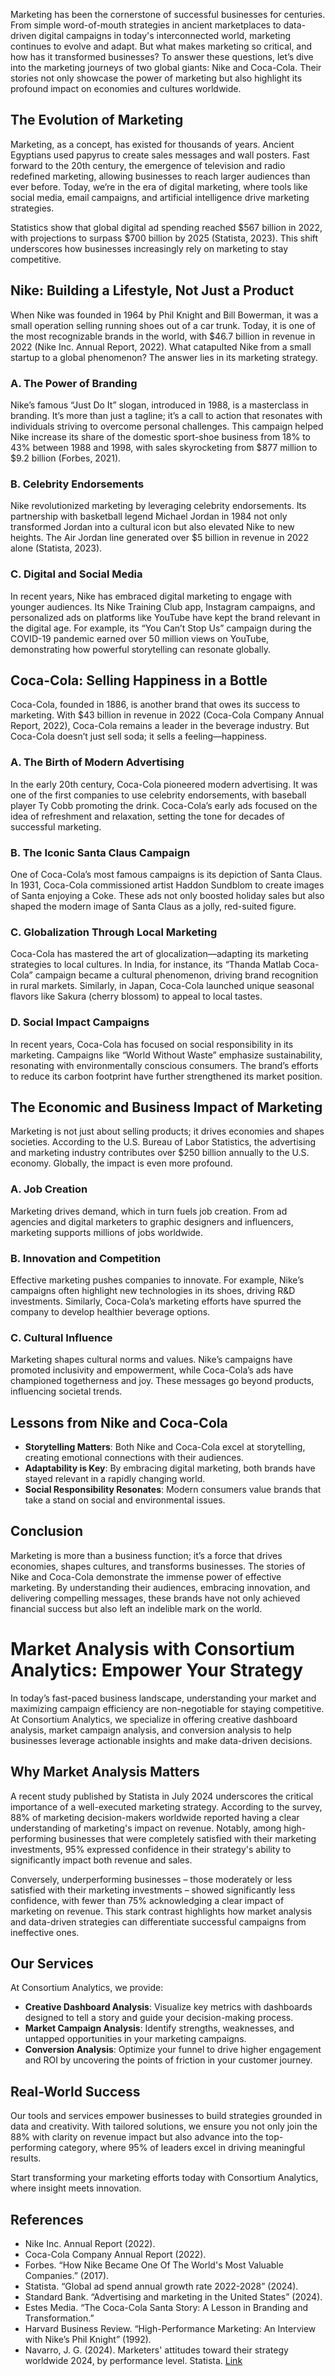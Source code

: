 Marketing has been the cornerstone of successful businesses for centuries. From simple word-of-mouth strategies in ancient marketplaces to data-driven digital campaigns in today's interconnected world, marketing continues to evolve and adapt. But what makes marketing so critical, and how has it transformed businesses? To answer these questions, let’s dive into the marketing journeys of two global giants: Nike and Coca-Cola. Their stories not only showcase the power of marketing but also highlight its profound impact on economies and cultures worldwide.

## The Evolution of Marketing

Marketing, as a concept, has existed for thousands of years. Ancient Egyptians used papyrus to create sales messages and wall posters. Fast forward to the 20th century, the emergence of television and radio redefined marketing, allowing businesses to reach larger audiences than ever before. Today, we’re in the era of digital marketing, where tools like social media, email campaigns, and artificial intelligence drive marketing strategies.

Statistics show that global digital ad spending reached $567 billion in 2022, with projections to surpass $700 billion by 2025 (Statista, 2023). This shift underscores how businesses increasingly rely on marketing to stay competitive.

## Nike: Building a Lifestyle, Not Just a Product

When Nike was founded in 1964 by Phil Knight and Bill Bowerman, it was a small operation selling running shoes out of a car trunk. Today, it is one of the most recognizable brands in the world, with $46.7 billion in revenue in 2022 (Nike Inc. Annual Report, 2022). What catapulted Nike from a small startup to a global phenomenon? The answer lies in its marketing strategy.

### A. The Power of Branding

Nike’s famous “Just Do It” slogan, introduced in 1988, is a masterclass in branding. It’s more than just a tagline; it’s a call to action that resonates with individuals striving to overcome personal challenges. This campaign helped Nike increase its share of the domestic sport-shoe business from 18% to 43% between 1988 and 1998, with sales skyrocketing from $877 million to $9.2 billion (Forbes, 2021).

### B. Celebrity Endorsements

Nike revolutionized marketing by leveraging celebrity endorsements. Its partnership with basketball legend Michael Jordan in 1984 not only transformed Jordan into a cultural icon but also elevated Nike to new heights. The Air Jordan line generated over $5 billion in revenue in 2022 alone (Statista, 2023).

### C. Digital and Social Media

In recent years, Nike has embraced digital marketing to engage with younger audiences. Its Nike Training Club app, Instagram campaigns, and personalized ads on platforms like YouTube have kept the brand relevant in the digital age. For example, its “You Can’t Stop Us” campaign during the COVID-19 pandemic earned over 50 million views on YouTube, demonstrating how powerful storytelling can resonate globally.

## Coca-Cola: Selling Happiness in a Bottle

Coca-Cola, founded in 1886, is another brand that owes its success to marketing. With $43 billion in revenue in 2022 (Coca-Cola Company Annual Report, 2022), Coca-Cola remains a leader in the beverage industry. But Coca-Cola doesn’t just sell soda; it sells a feeling—happiness.

### A. The Birth of Modern Advertising

In the early 20th century, Coca-Cola pioneered modern advertising. It was one of the first companies to use celebrity endorsements, with baseball player Ty Cobb promoting the drink. Coca-Cola’s early ads focused on the idea of refreshment and relaxation, setting the tone for decades of successful marketing.

### B. The Iconic Santa Claus Campaign

One of Coca-Cola’s most famous campaigns is its depiction of Santa Claus. In 1931, Coca-Cola commissioned artist Haddon Sundblom to create images of Santa enjoying a Coke. These ads not only boosted holiday sales but also shaped the modern image of Santa Claus as a jolly, red-suited figure.

### C. Globalization Through Local Marketing

Coca-Cola has mastered the art of glocalization—adapting its marketing strategies to local cultures. In India, for instance, its “Thanda Matlab Coca-Cola” campaign became a cultural phenomenon, driving brand recognition in rural markets. Similarly, in Japan, Coca-Cola launched unique seasonal flavors like Sakura (cherry blossom) to appeal to local tastes.

### D. Social Impact Campaigns

In recent years, Coca-Cola has focused on social responsibility in its marketing. Campaigns like “World Without Waste” emphasize sustainability, resonating with environmentally conscious consumers. The brand’s efforts to reduce its carbon footprint have further strengthened its market position.

## The Economic and Business Impact of Marketing

Marketing is not just about selling products; it drives economies and shapes societies. According to the U.S. Bureau of Labor Statistics, the advertising and marketing industry contributes over $250 billion annually to the U.S. economy. Globally, the impact is even more profound.

### A. Job Creation

Marketing drives demand, which in turn fuels job creation. From ad agencies and digital marketers to graphic designers and influencers, marketing supports millions of jobs worldwide.

### B. Innovation and Competition

Effective marketing pushes companies to innovate. For example, Nike’s campaigns often highlight new technologies in its shoes, driving R&D investments. Similarly, Coca-Cola’s marketing efforts have spurred the company to develop healthier beverage options.

### C. Cultural Influence

Marketing shapes cultural norms and values. Nike’s campaigns have promoted inclusivity and empowerment, while Coca-Cola’s ads have championed togetherness and joy. These messages go beyond products, influencing societal trends.

## Lessons from Nike and Coca-Cola

- **Storytelling Matters**: Both Nike and Coca-Cola excel at storytelling, creating emotional connections with their audiences.
- **Adaptability is Key**: By embracing digital marketing, both brands have stayed relevant in a rapidly changing world.
- **Social Responsibility Resonates**: Modern consumers value brands that take a stand on social and environmental issues.

## Conclusion

Marketing is more than a business function; it’s a force that drives economies, shapes cultures, and transforms businesses. The stories of Nike and Coca-Cola demonstrate the immense power of effective marketing. By understanding their audiences, embracing innovation, and delivering compelling messages, these brands have not only achieved financial success but also left an indelible mark on the world.

# Market Analysis with Consortium Analytics: Empower Your Strategy

In today’s fast-paced business landscape, understanding your market and maximizing campaign efficiency are non-negotiable for staying competitive. At Consortium Analytics, we specialize in offering creative dashboard analysis, market campaign analysis, and conversion analysis to help businesses leverage actionable insights and make data-driven decisions.

## Why Market Analysis Matters

A recent study published by Statista in July 2024 underscores the critical importance of a well-executed marketing strategy. According to the survey, 88% of marketing decision-makers worldwide reported having a clear understanding of marketing's impact on revenue. Notably, among high-performing businesses that were completely satisfied with their marketing investments, 95% expressed confidence in their strategy's ability to significantly impact both revenue and sales.

Conversely, underperforming businesses – those moderately or less satisfied with their marketing investments – showed significantly less confidence, with fewer than 75% acknowledging a clear impact of marketing on revenue. This stark contrast highlights how market analysis and data-driven strategies can differentiate successful campaigns from ineffective ones.

## Our Services

At Consortium Analytics, we provide:

- **Creative Dashboard Analysis**: Visualize key metrics with dashboards designed to tell a story and guide your decision-making process.
- **Market Campaign Analysis**: Identify strengths, weaknesses, and untapped opportunities in your marketing campaigns.
- **Conversion Analysis**: Optimize your funnel to drive higher engagement and ROI by uncovering the points of friction in your customer journey.

## Real-World Success

Our tools and services empower businesses to build strategies grounded in data and creativity. With tailored solutions, we ensure you not only join the 88% with clarity on revenue impact but also advance into the top-performing category, where 95% of leaders excel in driving meaningful results.

Start transforming your marketing efforts today with Consortium Analytics, where insight meets innovation.

## References

- Nike Inc. Annual Report (2022).
- Coca-Cola Company Annual Report (2022).
- Forbes. “How Nike Became One Of The World's Most Valuable Companies.” (2017).
- Statista. “Global ad spend annual growth rate 2022-2028” (2024).
- Standard Bank. “Advertising and marketing in the United States” (2024).
- Estes Media. “The Coca-Cola Santa Story: A Lesson in Branding and Transformation.”
- Harvard Business Review. “High-Performance Marketing: An Interview with Nike’s Phil Knight” (1992).
- Navarro, J. G. (2024). Marketers' attitudes toward their strategy worldwide 2024, by performance level. Statista. [Link](https://www.statista.com/statistics/1478280/marketers-attitudes-strategy-performance-level-worldwide/)
